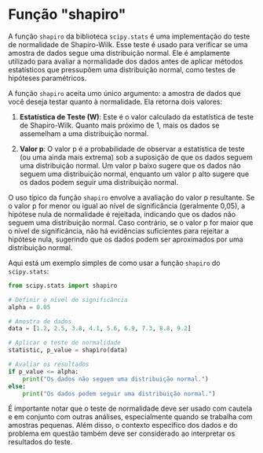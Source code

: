 # Função "shapiro"

A função `shapiro` da biblioteca `scipy.stats` é uma implementação do teste de normalidade de Shapiro-Wilk. Esse teste é usado para verificar se uma amostra de dados segue uma distribuição normal. Ele é amplamente utilizado para avaliar a normalidade dos dados antes de aplicar métodos estatísticos que pressupõem uma distribuição normal, como testes de hipóteses paramétricos.

A função `shapiro` aceita umo único argumento: a amostra de dados que você deseja testar quanto à normalidade. Ela retorna dois valores:

1. **Estatística de Teste (W)**: Este é o valor calculado da estatística de teste de Shapiro-Wilk. Quanto mais próximo de 1, mais os dados se assemelham a uma distribuição normal.

2. **Valor p**: O valor p é a probabilidade de observar a estatística de teste (ou uma ainda mais extrema) sob a suposição de que os dados seguem uma distribuição normal. Um valor p baixo sugere que os dados não seguem uma distribuição normal, enquanto um valor p alto sugere que os dados podem seguir uma distribuição normal.

O uso típico da função `shapiro` envolve a avaliação do valor p resultante. Se o valor p for menor ou igual ao nível de significância (geralmente 0,05), a hipótese nula de normalidade é rejeitada, indicando que os dados não seguem uma distribuição normal. Caso contrário, se o valor p for maior que o nível de significância, não há evidências suficientes para rejeitar a hipótese nula, sugerindo que os dados podem ser aproximados por uma distribuição normal.

Aqui está um exemplo simples de como usar a função `shapiro` do `scipy.stats`:

```python
from scipy.stats import shapiro

# Definir o nível de significância
alpha = 0.05

# Amostra de dados
data = [1.2, 2.5, 3.8, 4.1, 5.6, 6.9, 7.3, 8.8, 9.2]

# Aplicar o teste de normalidade
statistic, p_value = shapiro(data)

# Avaliar os resultados
if p_value <= alpha:
    print("Os dados não seguem uma distribuição normal.")
else:
    print("Os dados podem seguir uma distribuição normal.")
```

É importante notar que o teste de normalidade deve ser usado com cautela e em conjunto com outras análises, especialmente quando se trabalha com amostras pequenas. Além disso, o contexto específico dos dados e do problema em questão também deve ser considerado ao interpretar os resultados do teste.